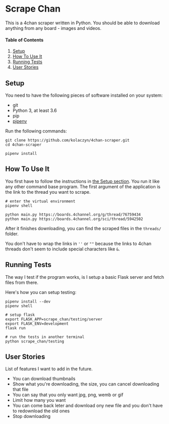 # Scrape Chan

This is a 4chan scraper written in Python. You should be able to download anything from any board - images and videos.

#### Table of Contents

1. [Setup](#setup)
1. [How To Use It](#how-to-use-it)
1. [Running Tests](#running-tests)
1. [User Stories](#user-stories)

## Setup

You need to have the following pieces of software installed on your system:

- git
- Python 3, at least 3.6
- pip
- [pipenv](https://pipenv.pypa.io/en/latest/)

Run the following commands:

```shell
git clone https://github.com/kolaczyn/4chan-scraper.git
cd 4chan-scraper

pipenv install
```

## How To Use It

You first have to follow the instructions in [the Setup section](#setup).
You run it like any other command base program. The first argument of the application is the link to the thread you want to scrape.

```shell
# enter the virtual environment
pipenv shell

python main.py https://boards.4channel.org/g/thread/76759434
python main.py https://boards.4channel.org/sci/thread/5942502
```

After it finishes downloading, you can find the scraped files in the `threads/` folder.

You don't have to wrap the links in `''` or `""` because the links to 4chan threads don't seem to include special characters like `&`.

## Running Tests

The way I test if the program works, is I setup a basic Flask server and fetch files from there.

Here's how you can setup testing:

```shell
pipenv install --dev
pipenv shell

# setup flask
export FLASK_APP=scrape_chan/testing/server
export FLASK_ENV=development
flask run

# run the tests in another terminal
python scrape_chan/testing
```

## User Stories

List of features I want to add in the future.

- You can download thumbnails
- Show what you're downloading, the size, you can cancel downloading that file
- You can say that you only want jpg, png, wemb or gif
- Limit how many you want
- You can come back leter and download ony new file and you don't have to redownload the old ones
- Stop downloading